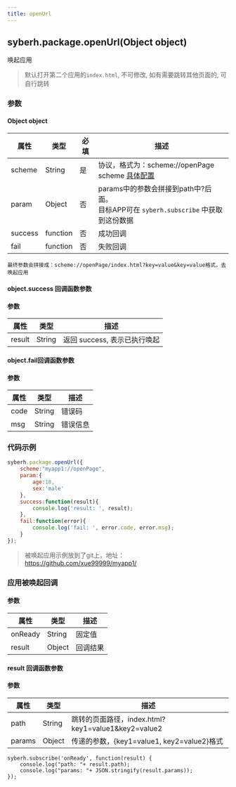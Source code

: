 ```yaml
---
title: openUrl
---
```


## syberh.package.openUrl(Object object)

唤起应用

> 默认打开第二个应用的`index.html`, 不可修改, 如有需要跳转其他页面的, 可自行跳转

### 参数

#### Object object

| 属性    | 类型     | 必填 | 描述                                                         |
| ------- | -------- | -------- | ------------------------------------------------------------ |
| scheme | String | 是 | 协议，格式为：scheme://openPage<br />scheme [具体配置](../../app-permissions.html#url) |
| param | Object | 否 | params中的参数会拼接到path中?后面。<br />目标APP可在 `syberh.subscribe` 中获取到这份数据 |
| success | function | 否       | 成功回调                                       |
| fail    | function | 否       | 失败回调                                       |

```
最终参数会拼接成：scheme://openPage/index.html?key=value&key=value格式，去唤起应用
```

#### object.success 回调函数参数

#### 参数
| 属性           | 类型    | 描述                                 |
| -------------- | ------  | ------------------------------------ |
| result | String | 返回 success, 表示已执行唤起 |

#### object.fail回调函数参数
#### 参数
| 属性 | 类型   | 描述     |
| ---- | ------ | -------- |
| code | String | 错误码   |
| msg  | String | 错误信息 |


### 代码示例
```js
syberh.package.openUrl({
    scheme:"myapp1://openPage",
    param:{
        age:18,
        sex:'male'
    },
	success:function(result){
        console.log('result: ', result);
    },
    fail:function(error){
        console.log('fail: ', error.code, error.msg);
    }
});
```

> 被唤起应用示例放到了git上，地址：https://github.com/xue99999/myapp1/

### 应用被唤起回调

#### 参数

| 属性    | 类型   | 描述     |
| ------- | ------ | -------- |
| onReady | String | 固定值   |
| result  | Object | 回调结果 |

#### result 回调函数参数

#### 参数

| 属性  | 类型   | 描述                                               |
| ----- | ------ | -------------------------------------------------- |
| path  | String | 跳转的页面路径，index.html?key1=value1&key2=value2 |
| params | Object | 传递的参数，{key1=value1, key2=value2}格式         |

```
syberh.subscribe('onReady', function(result) {
	console.log("path: "+ result.path);
	console.log("params: "+ JSON.stringify(result.params));
});
```
